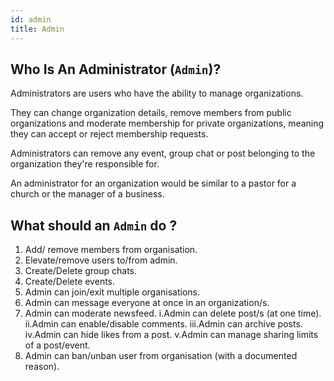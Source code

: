 ```yaml
---
id: admin
title: Admin
---
```


## Who Is An Administrator (`Admin`)?

Administrators are users who have the ability to manage organizations.

They can change organization details, remove members from public organizations and moderate membership for private organizations, meaning they can accept or reject membership requests.

Administrators can remove any event, group chat or post belonging to the organization they're responsible for.

An administrator for an organization would be similar to a pastor for a church or the manager of a business.

## What should an `Admin` do ?

1. Add/ remove members from organisation.
2. Elevate/remove users to/from admin.
3. Create/Delete group chats.
4. Create/Delete events.
5. Admin can join/exit multiple organisations.
6. Admin can message everyone at once in an organization/s.
7. Admin can moderate newsfeed.
    i.Admin can delete post/s (at one time).
    ii.Admin can enable/disable comments.
    iii.Admin can archive posts.
    iv.Admin can hide likes from a post.
    v.Admin can manage sharing limits of a post/event.
8. Admin can ban/unban user from organisation (with a documented reason).
